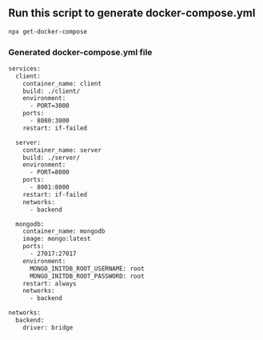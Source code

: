 ## Run this script to generate docker-compose.yml

```bash
npx get-docker-compose
```

### Generated docker-compose.yml file

```bash
services:
  client:
    container_name: client
    build: ./client/
    environment:
      - PORT=3000
    ports:
      - 8080:3000
    restart: if-failed

  server:
    container_name: server
    build: ./server/
    environment:
      - PORT=8000
    ports:
      - 8001:8000
    restart: if-failed
    networks:
      - backend

  mongodb:
    container_name: mongodb
    image: mongo:latest
    ports:
      - 27017:27017
    environment:
      MONGO_INITDB_ROOT_USERNAME: root
      MONGO_INITDB_ROOT_PASSWORD: root
    restart: always
    networks:
      - backend

networks:
  backend:
    driver: bridge
```
